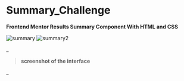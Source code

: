 # Summary_Challenge
**Frontend Mentor Results Summary Component With HTML and CSS**

![summary ](https://github.com/mayssabenfredj/Summary_Challenge/assets/99926096/12b38f6e-8af4-45a9-af7d-b38921e60a95) ![summary2](https://github.com/mayssabenfredj/Summary_Challenge/assets/99926096/4e11b805-e284-433d-8424-4b61611dd166)


_

> **screenshot of the interface**

_

